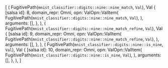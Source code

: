 [
    (
        FugitivePath(`mnist_classifier::digits::nine::nine_match`, `Val`),
        Val {
            [salsa id]: 8,
            domain_repr: Omni,
            opn: ValOpn::ValItem(
                FugitivePath(`mnist_classifier::digits::nine::nine_match`, `Val`),
            ),
            arguments: [],
        },
    ),
    (
        FugitivePath(`mnist_classifier::digits::nine::nine_match_refine`, `Val`),
        Val {
            [salsa id]: 9,
            domain_repr: Omni,
            opn: ValOpn::ValItem(
                FugitivePath(`mnist_classifier::digits::nine::nine_match_refine`, `Val`),
            ),
            arguments: [],
        },
    ),
    (
        FugitivePath(`mnist_classifier::digits::nine::is_nine`, `Val`),
        Val {
            [salsa id]: 10,
            domain_repr: Omni,
            opn: ValOpn::ValItem(
                FugitivePath(`mnist_classifier::digits::nine::is_nine`, `Val`),
            ),
            arguments: [],
        },
    ),
]